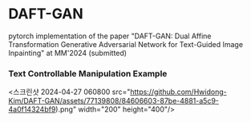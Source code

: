# DAFT-GAN
pytorch implementation of the paper "DAFT-GAN: Dual Affine Transformation Generative Adversarial Network for Text-Guided Image Inpainting" at MM'2024 (submitted)

### Text Controllable Manipulation Example
<스크린샷 2024-04-27 060800 src="https://github.com/Hwidong-Kim/DAFT-GAN/assets/77139808/84606603-87be-4881-a5c9-4a0f14324bf9).png" width="200" height="400"/>
